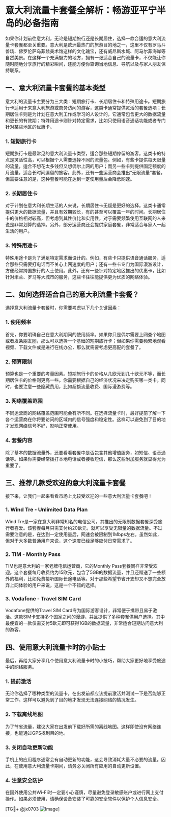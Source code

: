 # 意大利流量卡套餐全解析：畅游亚平宁半岛的必备指南

如果你计划前往意大利，无论是短期旅行还是长期居住，选择一款合适的意大利流量卡套餐都至关重要。意大利是欧洲最热门的旅游目的地之一，这里不仅有罗马斗兽场、佛罗伦萨乌菲兹美术馆这样的文化瑰宝，还有威尼斯水城、阿马尔菲海岸等自然美景。在这样一个充满魅力的地方，拥有一张适合自己的流量卡，不仅能让你随时随地分享旅行的精彩瞬间，还能方便你查询当地信息、导航以及与家人朋友保持联系。

## 一、意大利流量卡套餐的基本类型

意大利的流量卡主要分为三大类：短期旅行卡、长期居住卡和特殊用途卡。短期旅行卡适用于来意大利旅游或商务访问的游客，这类卡通常提供灵活的套餐选项；长期居住卡则是为计划在意大利工作或学习的人设计的，它通常包含更大的数据流量和更长的有效期；特殊用途卡则针对特定需求，比如只使用语音通话功能或者专门针对某些地区的优惠卡。

### 1. 短期旅行卡
短期旅行卡是最常见的意大利流量卡类型，适合那些短期停留的游客。这类卡的特点是灵活性高，可以根据个人需要选择不同的流量包。例如，有些卡提供每天限量的流量，适合不想花太多钱但又想偶尔上网的用户；而另一些卡则提供固定额度的月流量，适合长时间逗留的旅客。此外，还有一些运营商会推出“无限流量”套餐，但需要注意的是，这种套餐可能在达到一定使用量后会降低网速。

### 2. 长期居住卡
对于计划在意大利长期生活的人来说，长期居住卡无疑是更好的选择。这类卡通常提供更大的数据流量，并且有效期较长，有的甚至可以覆盖一年的时间。长期居住卡的价格相对较高，但考虑到其性价比和实用性，对于需要频繁使用互联网的人来说是非常划算的选择。另外，部分运营商还会提供家庭套餐，非常适合与家人一起生活的用户。

### 3. 特殊用途卡
特殊用途卡是为了满足特定需求而设计的。例如，有些卡只提供语音通话服务，适合那些只需要打电话而不关心上网速度的用户；还有一些卡专门为国际漫游设计，方便经常跨国旅行的人士使用。此外，还有一些针对特定地区推出的优惠卡，比如针对米兰、罗马等大城市的服务，这些卡往往能提供更为优质的网络体验。

## 二、如何选择适合自己的意大利流量卡套餐？

选择意大利流量卡套餐时，你需要考虑以下几个关键因素：

### 1. 使用频率
首先，你要明确自己在意大利期间的使用频率。如果你只是偶尔需要上网查个地图或者发条朋友圈，那么可以选择一个基础的短期旅行卡；但如果你需要频繁地观看视频、下载文件或是进行在线办公，那么就需要考虑更高配的套餐了。

### 2. 预算限制
预算也是一个重要的考量因素。短期旅行卡的价格从几欧元到几十欧元不等，而长期居住卡的价格则更高一些。你需要根据自己的经济状况来决定购买哪一类卡。同时，也要注意一些隐藏费用，比如超额流量收费、国际漫游费等。

### 3. 网络覆盖范围
不同运营商的网络覆盖范围可能会有所不同。在选择流量卡时，最好提前了解一下各个运营商在你将要访问的区域内的信号强度和稳定性。这样可以避免到了目的地才发现网络信号不好，影响正常使用。

### 4. 套餐内容
除了基本的数据流量外，还要看看套餐中是否包含其他增值服务，如短信、语音通话等。如果你需要经常拨打本地电话或者接收短信，那么这些附加服务就显得尤为重要了。

## 三、推荐几款受欢迎的意大利流量卡套餐

接下来，让我们一起来看看市场上比较受欢迎的一些意大利流量卡套餐吧！

### 1. Wind Tre - Unlimited Data Plan
Wind Tre是一家在意大利非常知名的电信公司，其推出的无限制数据套餐深受旅行者喜爱。该套餐每月只需支付约20欧元，就可以享受无限量的数据流量。不过需要注意的是，在达到一定使用量后，网速会被限制到1Mbps左右。虽然如此，但对于大多数普通用户来说，这个速度已经足够应付日常需求了。

### 2. TIM - Monthly Pass
TIM也是意大利的一家老牌电信运营商，它的Monthly Pass套餐同样非常受欢迎。这个套餐每月收费约为15欧元，包含了5GB的数据流量，并且还赠送了一些额外的福利，比如免费接听国际长途电话等。对于那些希望节省开支却又不想完全放弃上网体验的用户来说，这是一个不错的选择。

### 3. Vodafone - Travel SIM Card
Vodafone提供的Travel SIM Card专为国际游客设计，非常便于携带且易于激活。这款SIM卡支持多个国家之间的漫游，并且提供了多种套餐供用户选择。其中最便宜的一款仅需支付5欧元即可获得1GB的数据流量，非常适合短期访问意大利的游客。

## 四、使用意大利流量卡时的小贴士

最后，再给大家分享几个使用意大利流量卡时的小技巧，帮助大家更好地享受旅途中的网络服务。

### 1. 提前激活
无论你选择了哪种类型的流量卡，在出发前都应该提前激活并测试一下是否能够正常工作。这样可以避免到了目的地才发现无法连接网络的情况发生。

### 2. 下载离线地图
为了节省流量，建议大家在出发前下载好所需的离线地图。这样即使没有网络连接，也能通过GPS找到目的地。

### 3. 关闭自动更新功能
手机上的应用程序通常会有自动更新的功能，这会导致消耗大量不必要的流量。因此，在使用意大利流量卡期间，请务必关闭所有应用的自动更新设置。

### 4. 注意安全防护
在国外使用公共Wi-Fi时一定要小心谨慎，尽量避免登录敏感账户或进行网上支付操作。如果必须使用，请确保设备安装了可靠的安全软件以保护个人信息安全。

[TG💪+ @jx0703 ![Image](https://github.com/user-attachments/assets/dbca1d08-cadb-493c-b0ec-ad6f7a83f270)]